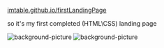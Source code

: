 [imtable.github.io/firstLandingPage](https://imtable.github.io/firstLandingPage/)

so it's my first completed (HTML\CSS) landing page

![background-picture](https://i.imgur.com/Fgv3REk.jpg)
![background-picture](https://i.imgur.com/6yLp5Jv.jpg)
